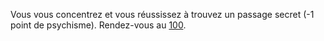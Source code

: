 Vous vous concentrez et vous réussissez à trouvez un passage secret (-1 point de psychisme). Rendez-vous au [100](100).